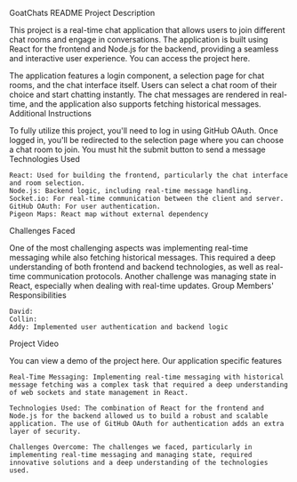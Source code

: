 GoatChats README 
Project Description

This project is a real-time chat application that allows users to join different chat rooms and engage in conversations. The application is built using React for the frontend and Node.js for the backend, providing a seamless and interactive user experience. You can access the project here.

The application features a login component, a selection page for chat rooms, and the chat interface itself. Users can select a chat room of their choice and start chatting instantly. The chat messages are rendered in real-time, and the application also supports fetching historical messages.
Additional Instructions

To fully utilize this project, you'll need to log in using GitHub OAuth. Once logged in, you'll be redirected to the selection page where you can choose a chat room to join. You must hit the submit button to send a message
Technologies Used

    React: Used for building the frontend, particularly the chat interface and room selection.
    Node.js: Backend logic, including real-time message handling.
    Socket.io: For real-time communication between the client and server.
    GitHub OAuth: For user authentication.
    Pigeon Maps: React map without external dependency

Challenges Faced

One of the most challenging aspects was implementing real-time messaging while also fetching historical messages. This required a deep understanding of both frontend and backend technologies, as well as real-time communication protocols. Another challenge was managing state in React, especially when dealing with real-time updates.
Group Members' Responsibilities

    David:
    Collin: 
    Addy: Implemented user authentication and backend logic

Project Video

You can view a demo of the project here.
Our application specific features


    Real-Time Messaging: Implementing real-time messaging with historical message fetching was a complex task that required a deep understanding of web sockets and state management in React.

    Technologies Used: The combination of React for the frontend and Node.js for the backend allowed us to build a robust and scalable application. The use of GitHub OAuth for authentication adds an extra layer of security.

    Challenges Overcome: The challenges we faced, particularly in implementing real-time messaging and managing state, required innovative solutions and a deep understanding of the technologies used.
